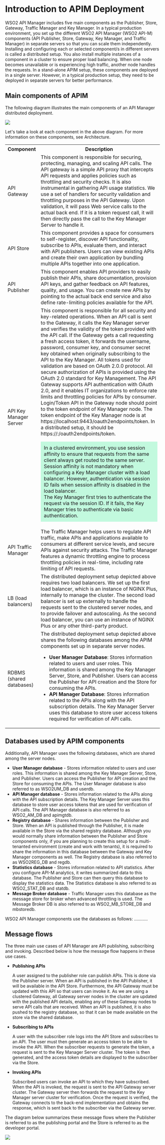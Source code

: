 # Introduction to APIM Deployment

WSO2 API Manager includes five main components as the Publisher, Store, Gateway, Traffic Manager and Key Manager. In a typical production environment, you set up the different WSO2 API Manager (WSO2 API-M) components (API Publisher, Store, Gateway, Key Manager, and Traffic Manager) in separate servers so that you can scale them independently. Installing and configuring each or selected component/s in different servers is called a distributed setup. You also install multiple instances of a component in a cluster to ensure proper load balancing. When one node becomes unavailable or is experiencing high traffic, another node handles the requests. In a stand-alone APIM setup, these components are deployed in a single server. However, in a typical production setup, they need to be deployed in separate servers for better performance. 

## Main components of APIM

The following diagram illustrates the main components of an API Manager distributed deployment.

<a href=""><img src="../../images/DDComponents.png"></a>

Let's take a look at each component in the above diagram. For more information on these components, see Architecture.

<table>
	<tr>
		<th>Component</th>
		<th>Description</th>
	</tr>
	<tr>
		<td>API Gateway</td>
		<td>This component is responsible for securing, protecting, managing, and scaling API calls. The API gateway is a simple API proxy that intercepts API requests and applies policies such as throttling and security checks. It is also instrumental in gathering API usage statistics. We use a set of handlers for security validation and throttling purposes in the API Gateway. Upon validation, it will pass Web service calls to the actual back end. If it is a token request call, it will then directly pass the call to the Key Manager Server to handle it.</td>
	</tr>
	<tr>
		<td>API Store</td>
		<td>This component provides a space for consumers to self-register, discover API functionality, subscribe to APIs, evaluate them, and interact with API publishers. Users can view existing APIs and create their own application by bundling multiple APIs together into one application.</td>
	</tr>
	<tr>
		<td>API Publisher</td>
		<td>This component enables API providers to easily publish their APIs, share documentation, provision API keys, and gather feedback on API features, quality, and usage. You can create new APIs by pointing to the actual back end service and also define rate-limiting policies available for the API.</td>
	</tr>
	<tr>
		<td>API Key Manager Server</td>
		<td>This component is responsible for all security and key-related operations. When an API call is sent to the Gateway, it calls the Key Manager server and verifies the validity of the token provided with the API call. If the Gateway gets a call requesting a fresh access token, it forwards the username, password, consumer key, and consumer secret key obtained when originally subscribing to the API to the Key Manager. All tokens used for validation are based on OAuth 2.0.0 protocol. All secure authorization of APIs is provided using the OAuth 2.0 standard for Key Management. The API Gateway supports API authentication with OAuth 2.0, and it enables IT organizations to enforce rate limits and throttling policies for APIs by consumer.</br>
		Login/Token API in the Gateway node should point to the token endpoint of Key Manager node. The token endpoint of the Key Manager node is at https://localhost:9443/oauth2endpoints/token. In a distributed setup, it should be https://<IP of key manager node>:<port-with-offset-of-keymanager-node>/oauth2endpoints/token.
        <p style="background-color: #C2F9DE;padding: 10px">In a clustered environment, you use session affinity to ensure that requests from the same client always get routed to the same server. </br> Session affinity is not mandatory when configuring a Key Manager cluster with a load balancer. However, authentication via session ID fails when session affinity is disabled in the load balancer. <br/>The Key Manager first tries to authenticate the request via the session ID. If it fails, the Key Manager tries to authenticate via basic authentication.</p>
		</td>
	</tr>
	<tr>
		<td>API Traffic Manager</td>
		<td>The Traffic Manager helps users to regulate API traffic, make APIs and applications available to consumers at different service levels, and secure APIs against security attacks. The Traffic Manager features a dynamic throttling engine to process throttling policies in real-time, including rate limiting of API requests.</td>
	</tr>
	<tr>
		<td>LB (load balancers)</td>
		<td>The distributed deployment setup depicted above requires two load balancers. We set up the first load balancer, which is  an instance of NGINX Plus, internally to manage the cluster. The second load balancer is set up externally to handle the requests sent to the clustered server nodes, and to provide failover and autoscaling. As the second load balancer, you can use an instance of NGINX Plus or any other third-party product.</td>
	</tr>
	<tr>
		<td>RDBMS (shared databases)</td>
		<td>The distributed deployment setup depicted above shares the following databases among the APIM components set up in separate server nodes.</br>
			<ul>
				<li><b>User Manager Database</b>: Stores information related to users and user roles. This information is shared among the Key Manager Server, Store, and Publisher. Users can access the Publisher for API creation and the Store for consuming the APIs.</li>
				<li><b>API Manager Database</b>: Stores information related to the APIs along with the API subscription details. The Key Manager Server uses this database to store user access tokens required for verification of API calls.</li>
			</ul>
		</td>
	</tr>
</table>

## Databases used by APIM components

Additionally, API Manager uses the following databases, which are shared among the server nodes.

* **User Manager database** - Stores information related to users and user roles. This information is shared among the Key Manager Server, Store, and Publisher. Users can access the Publisher for API creation and the Store for consuming the APIs. The User Manager database is also referred to as WSO2UM_DB and userdb.
* **API Manager database** - Stores information related to the APIs along with the API subscription details. The Key Manager Server uses this database to store user access tokens that are used for verification of API calls. The API Manager database is also referred to as WSO2_AM_DB and apimgtdb.
* **Registry database** - Shares information between the Publisher and Store. When an API is published through the Publisher, it is made available in the Store via the shared registry database. Although you would normally share information between the Publisher and Store components only, if you are planning to create this setup for a multi-tenanted environment (create and work with tenants), it is required to share the information in this database between the Gateway and Key Manager components as well. The Registry database is also referred to as WSO2REG_DB and regdb.
* **Statistics database** - Stores information related to API statistics. After you configure API-M analytics, it writes summarized data to this database. The Publisher and Store can then query this database to display the statistics data. The Statistics database is also referred to as WSO2_STAT_DB and statdb.
* **Message Broker database** - Traffic Manager uses this database as the message store for broker when advanced throttling is used. The Message Broker DB is also referred to as WSO2_MB_STORE_DB and  mbstoredb.

WSO2 API Manager components use the databases as follows:
...........

## Message flows    
The three main use cases of API Manager are API publishing, subscribing and invoking. Described below is how the message flow happens in these use cases. 

* **Publishing APIs**

    A user assigned to the publisher role can publish APIs. This is done via the Publisher server. When an API is published in the API Publisher, it will be available in the API Store. Furthermore, the API Gateway must be updated with this API so that users can invoke it. As we are using a clustered Gateway, all Gateway server nodes in the cluster are updated with the published API details, enabling any of these Gateway nodes to serve API calls that are received.  When an API is published, it is also pushed to the registry database, so that it can be made available on the store via the shared database. 

* **Subscribing to APIs**

    A user with the subscriber role logs into the API Store and subscribes to an API. The user must then generate an access token to be able to invoke the API. When the subscriber requests to generate the token, a request is sent to the Key Manager Server cluster. The token is then generated, and the access token details are displayed to the subscriber via the Store.

* **Invoking APIs**

    Subscribed users can invoke an API to which they have subscribed. When the API is invoked, the request is sent to the API Gateway server cluster. The Gateway server then forwards the request to the Key Manager server cluster for verification. Once the request is verified, the Gateway connects to the back-end implementation and obtains the response, which is sent back to the subscriber via the Gateway server.

The diagram below summarizes these message flows where the Publisher is referred to as the publishing portal and the Store is referred to as the developer portal.

<a href=""><img src="../../images/APIMDeployment.png"></a>
